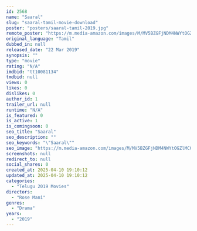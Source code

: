 ```yaml
---
id: 2568
name: "Saaral"
slug: "saaral-tamil-movie-download"
poster: "posters/saaral-tamil-2019.jpg"
remote_poster: "https://m.media-amazon.com/images/M/MV5BZGFjNDM4NWYtOGZlMC00YTE3LWEzY2QtYTA2MGQ3MGE2OWI5XkEyXkFqcGdeQXVyMzYxOTQ3MDg@._V1_SX300.jpg"
original_language: "Tamil"
dubbed_in: null
released_date: "22 Mar 2019"
synopsis: ""
type: "movie"
rating: "N/A"
imdbid: "tt10081134"
tmdbid: null
views: 0
likes: 0
dislikes: 0
author_id: 1
trailer_url: null
runtime: "N/A"
is_featured: 0
is_active: 1
is_comingsoon: 0
seo_title: "Saaral"
seo_description: ""
seo_keywords: "\"Saaral\""
seo_image: "https://m.media-amazon.com/images/M/MV5BZGFjNDM4NWYtOGZlMC00YTE3LWEzY2QtYTA2MGQ3MGE2OWI5XkEyXkFqcGdeQXVyMzYxOTQ3MDg@._V1_SX300.jpg"
screenshots: null
redirect_to: null
social_shares: 0
created_at: 2025-04-10 19:10:12
updated_at: 2025-04-10 19:10:12
categories:
  - "Telugu 2019 Movies"
directors:
  - "Rose Mani"
genres:
  - "Drama"
years:
  - "2019"
---
```

